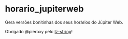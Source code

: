 # horario_jupiterweb

Gera versões bonitinhas dos seus horários do Júpiter Web.

Obrigado @pieroxy pelo [lz-string](https://github.com/pieroxy/lz-string)!
